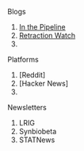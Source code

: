 Blogs

1.  [In the Pipeline](http://blogs.sciencemag.org/pipeline/)
2.  [Retraction Watch](https://retractionwatch.com/)
3.

Platforms

1.  [Reddit]
2.  [Hacker News]
3.

Newsletters

1.  LRIG
2.  Synbiobeta
3.  STATNews
